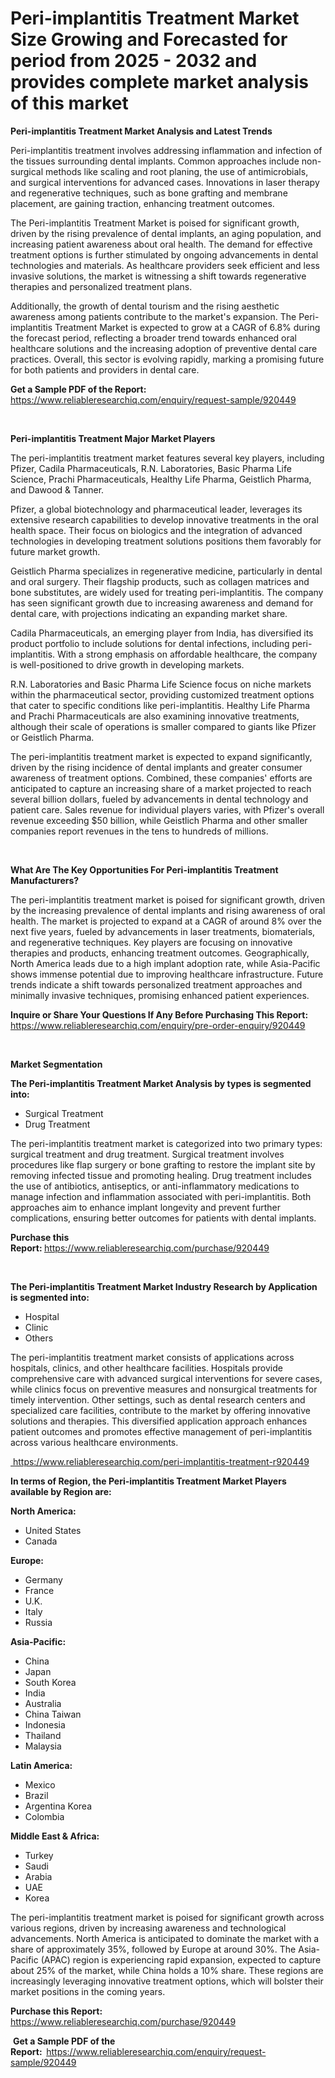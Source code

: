 <p><h1>Peri-implantitis Treatment Market Size Growing and Forecasted for period from 2025 - 2032 and provides complete market analysis of this market</h1></p><p><strong>Peri-implantitis Treatment Market Analysis and Latest Trends</strong></p>
<p><p>Peri-implantitis treatment involves addressing inflammation and infection of the tissues surrounding dental implants. Common approaches include non-surgical methods like scaling and root planing, the use of antimicrobials, and surgical interventions for advanced cases. Innovations in laser therapy and regenerative techniques, such as bone grafting and membrane placement, are gaining traction, enhancing treatment outcomes.</p><p>The Peri-implantitis Treatment Market is poised for significant growth, driven by the rising prevalence of dental implants, an aging population, and increasing patient awareness about oral health. The demand for effective treatment options is further stimulated by ongoing advancements in dental technologies and materials. As healthcare providers seek efficient and less invasive solutions, the market is witnessing a shift towards regenerative therapies and personalized treatment plans.</p><p>Additionally, the growth of dental tourism and the rising aesthetic awareness among patients contribute to the market's expansion. The Peri-implantitis Treatment Market is expected to grow at a CAGR of 6.8% during the forecast period, reflecting a broader trend towards enhanced oral healthcare solutions and the increasing adoption of preventive dental care practices. Overall, this sector is evolving rapidly, marking a promising future for both patients and providers in dental care.</p></p>
<p><strong>Get a Sample PDF of the Report:&nbsp;</strong> <a href="https://www.reliableresearchiq.com/enquiry/request-sample/920449?utm_campaign=121&utm_medium=2&utm_source=Github&utm_content=ia&utm_term=13042025&utm_id=peri-implantitis-treatment">https://www.reliableresearchiq.com/enquiry/request-sample/920449</a></p>
<p>&nbsp;</p>
<p><strong>Peri-implantitis Treatment Major Market Players</strong></p>
<p><p>The peri-implantitis treatment market features several key players, including Pfizer, Cadila Pharmaceuticals, R.N. Laboratories, Basic Pharma Life Science, Prachi Pharmaceuticals, Healthy Life Pharma, Geistlich Pharma, and Dawood & Tanner. </p><p>Pfizer, a global biotechnology and pharmaceutical leader, leverages its extensive research capabilities to develop innovative treatments in the oral health space. Their focus on biologics and the integration of advanced technologies in developing treatment solutions positions them favorably for future market growth. </p><p>Geistlich Pharma specializes in regenerative medicine, particularly in dental and oral surgery. Their flagship products, such as collagen matrices and bone substitutes, are widely used for treating peri-implantitis. The company has seen significant growth due to increasing awareness and demand for dental care, with projections indicating an expanding market share.</p><p>Cadila Pharmaceuticals, an emerging player from India, has diversified its product portfolio to include solutions for dental infections, including peri-implantitis. With a strong emphasis on affordable healthcare, the company is well-positioned to drive growth in developing markets.</p><p>R.N. Laboratories and Basic Pharma Life Science focus on niche markets within the pharmaceutical sector, providing customized treatment options that cater to specific conditions like peri-implantitis. Healthy Life Pharma and Prachi Pharmaceuticals are also examining innovative treatments, although their scale of operations is smaller compared to giants like Pfizer or Geistlich Pharma.</p><p>The peri-implantitis treatment market is expected to expand significantly, driven by the rising incidence of dental implants and greater consumer awareness of treatment options. Combined, these companies' efforts are anticipated to capture an increasing share of a market projected to reach several billion dollars, fueled by advancements in dental technology and patient care. Sales revenue for individual players varies, with Pfizer's overall revenue exceeding $50 billion, while Geistlich Pharma and other smaller companies report revenues in the tens to hundreds of millions.</p></p>
<p>&nbsp;</p>
<p><strong>What Are The Key Opportunities For Peri-implantitis Treatment Manufacturers?</strong></p>
<p><p>The peri-implantitis treatment market is poised for significant growth, driven by the increasing prevalence of dental implants and rising awareness of oral health. The market is projected to expand at a CAGR of around 8% over the next five years, fueled by advancements in laser treatments, biomaterials, and regenerative techniques. Key players are focusing on innovative therapies and products, enhancing treatment outcomes. Geographically, North America leads due to a high implant adoption rate, while Asia-Pacific shows immense potential due to improving healthcare infrastructure. Future trends indicate a shift towards personalized treatment approaches and minimally invasive techniques, promising enhanced patient experiences.</p></p>
<p><strong>Inquire or Share Your Questions If Any Before Purchasing This Report:</strong> <a href="https://www.reliableresearchiq.com/enquiry/pre-order-enquiry/920449?utm_campaign=121&utm_medium=2&utm_source=Github&utm_content=ia&utm_term=13042025&utm_id=peri-implantitis-treatment">https://www.reliableresearchiq.com/enquiry/pre-order-enquiry/920449</a></p>
<p>&nbsp;</p>
<p><strong>Market Segmentation</strong></p>
<p><strong>The Peri-implantitis Treatment Market Analysis by types is segmented into:</strong></p>
<p><ul><li>Surgical Treatment</li><li>Drug Treatment</li></ul></p>
<p><p>The peri-implantitis treatment market is categorized into two primary types: surgical treatment and drug treatment. Surgical treatment involves procedures like flap surgery or bone grafting to restore the implant site by removing infected tissue and promoting healing. Drug treatment includes the use of antibiotics, antiseptics, or anti-inflammatory medications to manage infection and inflammation associated with peri-implantitis. Both approaches aim to enhance implant longevity and prevent further complications, ensuring better outcomes for patients with dental implants.</p></p>
<p><strong>Purchase this Report:&nbsp;</strong><a href="https://www.reliableresearchiq.com/purchase/920449?utm_campaign=121&utm_medium=2&utm_source=Github&utm_content=ia&utm_term=13042025&utm_id=peri-implantitis-treatment">https://www.reliableresearchiq.com/purchase/920449</a></p>
<p>&nbsp;</p>
<p><strong>The Peri-implantitis Treatment Market Industry Research by Application is segmented into:</strong></p>
<p><ul><li>Hospital</li><li>Clinic</li><li>Others</li></ul></p>
<p><p>The peri-implantitis treatment market consists of applications across hospitals, clinics, and other healthcare facilities. Hospitals provide comprehensive care with advanced surgical interventions for severe cases, while clinics focus on preventive measures and nonsurgical treatments for timely intervention. Other settings, such as dental research centers and specialized care facilities, contribute to the market by offering innovative solutions and therapies. This diversified application approach enhances patient outcomes and promotes effective management of peri-implantitis across various healthcare environments.</p></p>
<p><a href="https://www.reliableresearchiq.com/peri-implantitis-treatment-r920449?utm_campaign=121&utm_medium=2&utm_source=Github&utm_content=ia&utm_term=13042025&utm_id=peri-implantitis-treatment">&nbsp;https://www.reliableresearchiq.com/peri-implantitis-treatment-r920449</a></p>
<p><strong>In terms of Region, the Peri-implantitis Treatment Market Players available by Region are:</strong></p>
<p>
    <p> <strong> North America: </strong>
        <ul>
            <li>United States</li>
            <li>Canada</li>
        </ul>
        </p> 
    <p> <strong> Europe: </strong>
        <ul>
            <li>Germany</li>
            <li>France</li>
            <li>U.K.</li>
            <li>Italy</li>
            <li>Russia</li>
        </ul>
        </p> 
    <p> <strong> Asia-Pacific: </strong>
        <ul>
            <li>China</li>
            <li>Japan</li>
            <li>South Korea</li>
            <li>India</li>
            <li>Australia</li>
            <li>China Taiwan</li>
            <li>Indonesia</li>
            <li>Thailand</li>
            <li>Malaysia</li>
        </ul>
        </p> 
    <p> <strong> Latin America: </strong>
        <ul>
            <li>Mexico</li>
            <li>Brazil</li>
            <li>Argentina Korea</li>
            <li>Colombia</li>
        </ul>
        </p> 
    <p> <strong> Middle East & Africa: </strong>
        <ul>
            <li>Turkey</li>
            <li>Saudi</li>
            <li>Arabia</li>
            <li>UAE</li>
            <li>Korea</li>
        </ul>
    </p>
    </p>
<p><p>The peri-implantitis treatment market is poised for significant growth across various regions, driven by increasing awareness and technological advancements. North America is anticipated to dominate the market with a share of approximately 35%, followed by Europe at around 30%. The Asia-Pacific (APAC) region is experiencing rapid expansion, expected to capture about 25% of the market, while China holds a 10% share. These regions are increasingly leveraging innovative treatment options, which will bolster their market positions in the coming years.</p></p>
<p><strong>Purchase this Report: </strong><a href="https://www.reliableresearchiq.com/purchase/920449?utm_campaign=121&utm_medium=2&utm_source=Github&utm_content=ia&utm_term=13042025&utm_id=peri-implantitis-treatment">https://www.reliableresearchiq.com/purchase/920449</a></p>
<p>&nbsp;<strong>Get a Sample PDF of the Report:&nbsp;&nbsp;</strong><a href="https://www.reliableresearchiq.com/enquiry/request-sample/920449?utm_campaign=121&utm_medium=2&utm_source=Github&utm_content=ia&utm_term=13042025&utm_id=peri-implantitis-treatment">https://www.reliableresearchiq.com/enquiry/request-sample/920449</a></p>
<p><strong></strong></p>
<p><p></p><p></p><p></p></p>